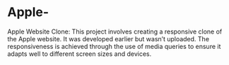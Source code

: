 # Apple-
Apple Website Clone: This project involves creating a responsive clone of the Apple website. It was developed earlier but wasn’t uploaded. The responsiveness is achieved through the use of media queries to ensure it adapts well to different screen sizes and devices.
